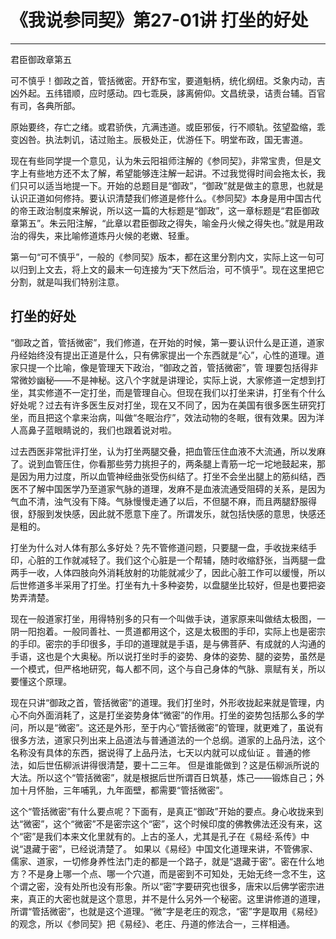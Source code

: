 # 《我说参同契》第27-01讲 打坐的好处

------

君臣御政章第五

可不慎乎！御政之首，管括微密。开舒布宝，要道魁柄，统化纲纽。爻象内动，吉凶外起。五纬错顺，应时感动。四七乖戾，誃离俯仰。文昌统录，诘责台辅。百官有司，各典所部。

原始要终，存亡之绪。或君骄佚，亢满违道。或臣邪佞，行不顺轨。弦望盈缩，乖变凶咎。执法刺讥，诘过贻主。辰极处正，优游任下。明堂布政，国无害道。

现在有些同学提一个意见，认为朱云阳祖师注解的《参同契》，非常宝贵，但是文字上有些地方还不太了解，希望能够连注解一起讲。不过我觉得时间会拖太长，我们只可以适当地提一下。开始的总题目是“御政”，“御政”就是做主的意思，也就是认识正道如何修持。要认识清楚我们修道是修什么。《参同契》本身是用中国古代的帝王政治制度来解说，所以这一篇的大标题是“御政”，这一章标题是“君臣御政章第五”。朱云阳注解，“此章以君臣御政之得失，喻金丹火候之得失也。”就是用政治的得失，来比喻修道炼丹火候的老嫩、轻重。

第一句“可不慎乎”，一般的《参同契》版本，都在这里分割内文，实际上这一句可以归到上文去，将上文的最末一句连接为“天下然后治，可不慎乎”。现在这里把它分割，就是叫我们特别注意。

## 打坐的好处

“御政之首，管括微密”，我们修道，在开始的时候，第一要认识什么是正道，道家丹经始终没有提出正道是什么，只有佛家提出一个东西就是“心”，心性的道理。道家只提一个比喻，像是管理天下政治，“御政之首，管括微密”，管 理要包括得非常微妙幽秘——不是神秘。这八个字就是讲理论，实际上说，大家修道一定想到打坐，其实修道不一定打坐，而是管理自心。但现在我们以打坐来讲，打坐有个什么好处呢？过去有许多医生反对打坐，现在又不同了，因为在美国有很多医生研究打坐，而且把这个拿来治病，叫做“冬眠治疗”，效法动物的冬眠，很有效果。因为洋人高鼻子蓝眼睛说的，我们也跟着说对啦。

过去西医非常批评打坐，认为打坐两腿交叠，把血管压住血液不大流通，所以发麻了。说到血管压住，你看那些劳力挑担子的，两条腿上青筋一坨一坨地鼓起来，那是因为用力过度，所以血管神经曲张受伤纠结了。打坐不会坐出腿上的筋纠结，西医不了解中国医学乃至道家气脉的道理，发麻不是血液流通受阻碍的关系，是因为气血不清，浊气没有下降。气脉慢慢走通了以后，不但腿不麻，而且两腿舒服得很，舒服到发快感，因此就不愿意下座了。所谓发乐，就包括快感的意思，快感还是粗的。

打坐为什么对人体有那么多好处？先不管修道问题，只要腿一盘，手收拢来结手印，心脏的工作就减轻了。我们这个心脏是一个帮辅，随时收缩舒张，当两腿一盘两手一收，人体四肢向外消耗放射的功能就减少了，因此心脏工作可以缓慢，所以后世修道多半采用了打坐。打坐有九十多种姿势，以盘腿坐比较好，但是也要把姿势弄清楚。

现在一般道家打坐，用得特别多的只有一个叫做手诀，道家原来叫做结太极图，一阴一阳抱着。一般同善社、一贯道都用这个，这是太极图的手印，实际上也是密宗的手印。密宗的手印很多，手印的道理就是手语，是与佛菩萨、有成就的人沟通的手语，这也是个大奥秘。所以说打坐时手的姿势、身体的姿势、腿的姿势，虽然是一个模式，但严格地研究，每人都不同，这个与自己身体的气脉、禀赋有关，所以要懂这个原理。

现在只讲“御政之首，管括微密”的道理。我们打坐时，外形收拢起来就是管理，内心不向外面消耗了，这是打坐姿势身体“微密”的作用。打坐的姿势包括那么多的学问，所以是“微密”。这还是外形，至于内心“管括微密”的管理，就更难了，虽说有很多方法，道家只列出来上品道法与普通道法的一个总纲。道家的上品丹法，这个名称没有具体的东西，据说得了上品丹法，七天以内就可以成仙证 。普通的修法，如后世伍柳派讲得很清楚，要十二三年。 但是谁能做到？这是伍柳派所说的大法。所以这个“管括微密”，就是根据后世所谓百日筑基，炼己——锻炼自己；外加十月怀胎，三年哺乳，九年面壁，都需要“管括微密”。

这个“管括微密”有什么要点呢？下面有，是真正“御政”开始的要点。身心收拢来到达“微密”，这个“微密”不是密宗这个“密”，这个时候印度的佛教佛法还没有来，这个“密”是我们本来文化里就有的。上古的圣人，尤其是孔子在《易经·系传》中说“退藏于密”，已经说清楚了。 如果以《易经》中国文化道理来讲，不管佛家、儒家、道家，一切修身养性法门走的都是一个路子，就是“退藏于密”。密在什么地方？不是身上哪一个点、哪一个穴道，而是密到不可知处，无始无终一念不生，这个谓之密，没有处所也没有形象。所以“密”字要研究也很多，唐宋以后佛学密宗进来，真正的大密也就是这个意思，并不是什么另外一个秘密。这里讲修道的道理，所谓“管括微密”，也就是这个道理。“微”字是老庄的观念，“密”字是取用《易经》的观念，所以《参同契》把《易经》、老庄、丹道的修法合一，三样相通。